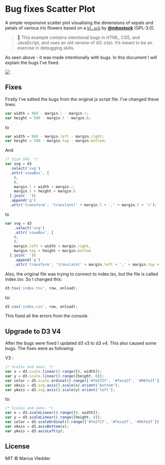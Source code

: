 # Bug fixes Scatter Plot

A simple responsive scatter plot visualising the dimensions of sepals and petals
of various iris flowers based on a [`bl.ock`][block] by
[**@mbostock**][block-author] (GPL-3.0).

> 💁 This example contains intentional bugs in HTML, CSS, and JavaScript,
> and uses an old version of d3: `d3@3`.  It’s meant to be an exercise in
> debugging skills.

As seen above - it was made intentionally with bugs. In this document I will explain the bugs I’ve fixed.

[![][cover]][url]

## Fixes

Firstly I’ve edited the bugs from the original js script file. I’ve changed these lines:

```javascript
var width = 960 - margin.l - margin.r;
var height = 500 - margin.t - margin.b;

```

to
```javascript
var width = 960 - margin.left - margin.right;
var height = 500 - margin.top - margin.bottom;
```

And
```javascript
/* Size SVG. */
var svg = d3
  .select('svg')
  .attr('viewBox', [
    0,
    0,
    margin.l + width + margin.r,
    margin.t + height + margin.b
  ].join(' '))
  .append('g')
  .attr('transform', 'translate(' + margin.l + ',' + margin.t + ')');
```
to
```javascript
var svg = d3
    .select('svg')
    .attr('viewBox', [
    0,
    0,
    margin.left + width + margin.right,
    margin.top + height + margin.bottom
  ].join(' '))
    .append('g')
    .attr('transform', 'translate(' + margin.left + ',' + margin.top + ')');
```

Also, the original file was trying to connect to index.tsv, but the file is called index.tsv. So I changed this:
```javascript
d3.tsv('index.tsv', row, onload);
```
to:
```javascript
d3.csv('index.csv', row, onload);
```

This fixed all the errors from the console.

## Upgrade to D3 V4

After the bugs were fixed I updated d3 v3 to d3 v4. This also caused some bugs. The fixes were as following:

V3 :

```javascript
/* Scales and axes. */
var x = d3.scale.linear().range([0, width]);
var y = d3.scale.linear().range([height, 0]);
var color = d3.scale.ordinal().range(['#fe2f2f', '#feca2f', '#96fe2f']);
var xAxis = d3.svg.axis().scale(x).orient('bottom');
var yAxis = d3.svg.axis().scale(y).orient('left');
```

to:

```javascript
/* Scales and axes. */
var x = d3.scaleLinear().range([0, width]);
var y = d3.scaleLinear().range([height, 0]);
var color = d3.scaleOrdinal().range(['#fe2f2f', '#feca2f', '#96fe2f']);
var xAxis = d3.axisBottom(x);
var yAxis = d3.axisLeft(y);
```

## License

MIT © Marius Vledder

[block]: https://bl.ocks.org/mbostock/3887118

[block-author]: https://github.com/mbostock

[cover]: preview.png

[url]: https://cmda-fe3.github.io/course-17-18/class-2/debug
